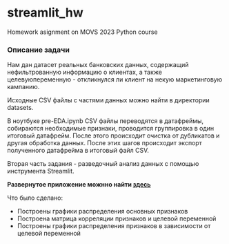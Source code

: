 # streamlit_hw
Homework asignment on MOVS 2023 Python course

### Описание задачи

Нам дан датасет реальных банковских данных, содержащий нефильтрованную информацию о клиентах, 
а также целевуюпеременную - откликнулся ли клиент на некую маркетинговую кампанию.

Исходные CSV файлы с частями данных можно найти в директории datasets.

В ноутбуке pre-EDA.ipynb CSV файлы переводятся в датафреймы, собираются необходимые признаки, 
проводится группировка в один итоговый датафрейм. После этого происходит очистка от дубликатов 
и другая обработка данных. После этих шагов происходит экспорт полученного датафрейма 
в итоговый файл CSV. 

Вторая часть задания - разведочный анализ данных с помощью инструмента Streamlit.

**Развернутое приложение можнно найти [здесь](https://apphw-78xg5cudkkttgqtwu5muc8.streamlit.app/)**

Что было сделано:

- Построены графики распределения основных признаков
- Построена матрица корреляции признаков и целевой переменной
- Построены графики распределения признаков в зависимости от целевой переменной
